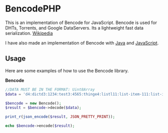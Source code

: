 BencodePHP
========

This is an implementation of Bencode for JavaScript. Bencode is used for DHTs, Torrents, and Google DataServers. Its a lightweight fast data serialization.
[Wikipedia](https://en.wikipedia.org/wiki/Bencode)

I have also made an implementation of Bencode with [Java](https://github.com/DrBrad/Bencode) and [JavaScript](https://github.com/DrBrad/BencodeJS).

Usage
-----
Here are some examples of how to use the Bencode library.

**Bencode**
```PHP
//DATA MUST BE IN THE FORMAT: Uint8Array
$data = 'd4:dictd3:1234:test3:4565:thinge4:listl11:list-item-111:list-item-2e6:numberi123456e6:string5:valuee';

$bencode = new Bencode();
$result = $bencode->decode($data);

print_r(json_encode($result, JSON_PRETTY_PRINT));

echo $bencode->encode($result);
```
